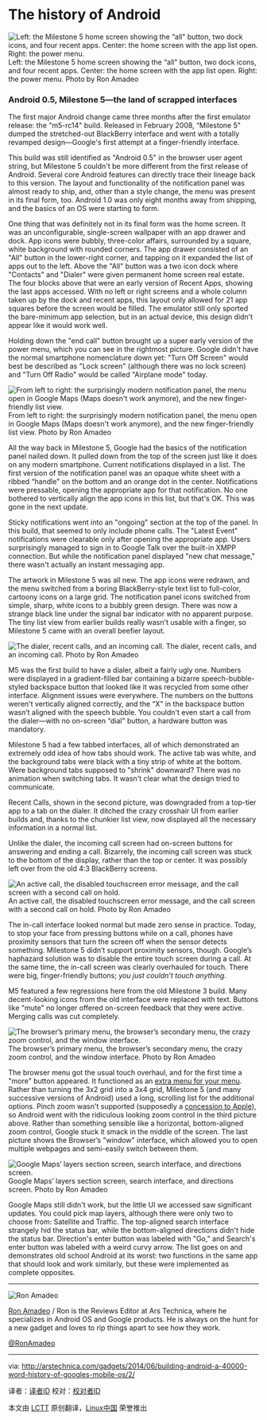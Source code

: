 The history of Android
================================================================================
![Left: the Milestone 5 home screen showing the “all" button, two dock icons, and four recent apps. Center: the home screen with the app list open. Right: the power menu.](http://cdn.arstechnica.net/wp-content/uploads/2013/12/homescree052n.jpg)
Left: the Milestone 5 home screen showing the “all" button, two dock icons, and four recent apps. Center: the home screen with the app list open. Right: the power menu.
Photo by Ron Amadeo

### Android 0.5, Milestone 5—the land of scrapped interfaces ###

The first major Android change came three months after the first emulator release: the "m5-rc14" build. Released in February 2008, “Milestone 5" dumped the stretched-out BlackBerry interface and went with a totally revamped design—Google's first attempt at a finger-friendly interface.

This build was still identified as "Android 0.5" in the browser user agent string, but Milestone 5 couldn't be more different from the first release of Android. Several core Android features can directly trace their lineage back to this version. The layout and functionality of the notification panel was almost ready to ship, and, other than a style change, the menu was present in its final form, too. Android 1.0 was only eight months away from shipping, and the basics of an OS were starting to form.

One thing that was definitely not in its final form was the home screen. It was an unconfigurable, single-screen wallpaper with an app drawer and dock. App icons were bubbly, three-color affairs, surrounded by a square, white background with rounded corners. The app drawer consisted of an "All" button in the lower-right corner, and tapping on it expanded the list of apps out to the left. Above the "All" button was a two icon dock where "Contacts" and "Dialer" were given permanent home screen real estate. The four blocks above that were an early version of Recent Apps, showing the last apps accessed. With no left or right screens and a whole column taken up by the dock and recent apps, this layout only allowed for 21 app squares before the screen would be filled. The emulator still only sported the bare-minimum app selection, but in an actual device, this design didn't appear like it would work well.

Holding down the "end call" button brought up a super early version of the power menu, which you can see in the rightmost picture. Google didn't have the normal smartphone nomenclature down yet: "Turn Off Screen" would best be described as "Lock screen" (although there was no lock screen) and "Turn Off Radio" would be called "Airplane mode" today.

![From left to right: the surprisingly modern notification panel, the menu open in Google Maps (Maps doesn't work anymore), and the new finger-friendly list view.](http://cdn.arstechnica.net/wp-content/uploads/2013/12/noti2.png)
From left to right: the surprisingly modern notification panel, the menu open in Google Maps (Maps doesn't work anymore), and the new finger-friendly list view.
Photo by Ron Amadeo

All the way back in Milestone 5, Google had the basics of the notification panel nailed down. It pulled down from the top of the screen just like it does on any modern smartphone. Current notifications displayed in a list. The first version of the notification panel was an opaque white sheet with a ribbed “handle" on the bottom and an orange dot in the center. Notifications were pressable, opening the appropriate app for that notification. No one bothered to vertically align the app icons in this list, but that's OK. This was gone in the next update.

Sticky notifications went into an "ongoing" section at the top of the panel. In this build, that seemed to only include phone calls. The "Latest Event" notifications were clearable only after opening the appropriate app. Users surprisingly managed to sign in to Google Talk over the built-in XMPP connection. But while the notification panel displayed "new chat message," there wasn't actually an instant messaging app.

The artwork in Milestone 5 was all new. The app icons were redrawn, and the menu switched from a boring BlackBerry-style text list to full-color, cartoony icons on a large grid. The notification panel icons switched from simple, sharp, white icons to a bubbly green design. There was now a strange black line under the signal bar indicator with no apparent purpose. The tiny list view from earlier builds really wasn't usable with a finger, so Milestone 5 came with an overall beefier layout.

![The dialer, recent calls, and an incoming call.](http://cdn.arstechnica.net/wp-content/uploads/2013/12/phonestuff.png)
The dialer, recent calls, and an incoming call.
Photo by Ron Amadeo

M5 was the first build to have a dialer, albeit a fairly ugly one. Numbers were displayed in a gradient-filled bar containing a bizarre speech-bubble-styled backspace button that looked like it was recycled from some other interface. Alignment issues were everywhere. The numbers on the buttons weren't vertically aligned correctly, and the “X" in the backspace button wasn’t aligned with the speech bubble. You couldn't even start a call from the dialer—with no on-screen “dial" button, a hardware button was mandatory.

Milestone 5 had a few tabbed interfaces, all of which demonstrated an extremely odd idea of how tabs should work. The active tab was white, and the background tabs were black with a tiny strip of white at the bottom. Were background tabs supposed to "shrink" downward? There was no animation when switching tabs. It wasn't clear what the design tried to communicate.

Recent Calls, shown in the second picture, was downgraded from a top-tier app to a tab on the dialer. It ditched the crazy crosshair UI from earlier builds and, thanks to the chunkier list view, now displayed all the necessary information in a normal list.

Unlike the dialer, the incoming call screen had on-screen buttons for answering and ending a call. Bizarrely, the incoming call screen was stuck to the bottom of the display, rather than the top or center. It was possibly left over from the old 4:3 BlackBerry screens.

![An active call, the disabled touchscreen error message, and the call screen with a second call on hold.](http://cdn.arstechnica.net/wp-content/uploads/2013/12/callsstuff.png)
An active call, the disabled touchscreen error message, and the call screen with a second call on hold.
Photo by Ron Amadeo

The in-call interface looked normal but made zero sense in practice. Today, to stop your face from pressing buttons while on a call, phones have proximity sensors that turn the screen off when the sensor detects something. Milestone 5 didn’t support proximity sensors, though. Google’s haphazard solution was to disable the entire touch screen during a call. At the same time, the in-call screen was clearly overhauled for touch. There were big, finger-friendly buttons; *you just couldn't touch anything*.

M5 featured a few regressions here from the old Milestone 3 build. Many decent-looking icons from the old interface were replaced with text. Buttons like "mute" no longer offered on-screen feedback that they were active. Merging calls was cut completely.

![The browser’s primary menu, the browser’s secondary menu, the crazy zoom control, and the window interface.](http://cdn.arstechnica.net/wp-content/uploads/2013/12/browser4.png)
The browser’s primary menu, the browser’s secondary menu, the crazy zoom control, and the window interface.
Photo by Ron Amadeo

The browser menu got the usual touch overhaul, and for the first time a "more" button appeared. It functioned as an [extra menu for your menu][1]. Rather than turning the 3x2 grid into a 3x4 grid, Milestone 5 (and many successive versions of Android) used a long, scrolling list for the additional options. Pinch zoom wasn't supported (supposedly a [concession to Apple][2]), so Android went with the ridiculous looking zoom control in the third picture above. Rather than something sensible like a horizontal, bottom-aligned zoom control, Google stuck it smack in the middle of the screen. The last picture shows the Browser’s "window" interface, which allowed you to open multiple webpages and semi-easily switch between them.

![Google Maps’ layers section screen, search interface, and directions screen.](http://cdn.arstechnica.net/wp-content/uploads/2013/12/amps.png)
Google Maps’ layers section screen, search interface, and directions screen.
Photo by Ron Amadeo

Google Maps still didn't work, but the little UI we accessed saw significant updates. You could pick map layers, although there were only two to choose from: Satellite and Traffic. The top-aligned search interface strangely hid the status bar, while the bottom-aligned directions didn't hide the status bar. Direction's enter button was labeled with "Go," and Search's enter button was labeled with a weird curvy arrow. The list goes on and demonstrates old school Android at its worst: two functions in the same app that should look and work similarly, but these were implemented as complete opposites.

----------

![Ron Amadeo](http://cdn.arstechnica.net/wp-content//uploads/authors/ron-amadeo-sq.jpg)

[Ron Amadeo][a] / Ron is the Reviews Editor at Ars Technica, where he specializes in Android OS and Google products. He is always on the hunt for a new gadget and loves to rip things apart to see how they work.

[@RonAmadeo][t]

--------------------------------------------------------------------------------

via: http://arstechnica.com/gadgets/2014/06/building-android-a-40000-word-history-of-googles-mobile-os/2/

译者：[译者ID](https://github.com/译者ID) 校对：[校对者ID](https://github.com/校对者ID)

本文由 [LCTT](https://github.com/LCTT/TranslateProject) 原创翻译，[Linux中国](http://linux.cn/) 荣誉推出

[1]:http://i.imgur.com/GIYGTnb.jpg
[2]:http://www.businessinsider.com/steve-jobs-on-android-founder-andy-rubin-big-arrogant-f-2013-11
[a]:http://arstechnica.com/author/ronamadeo
[t]:https://twitter.com/RonAmadeo
